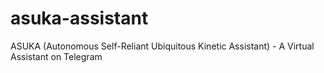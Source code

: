 # asuka-assistant
 ASUKA (Autonomous Self-Reliant Ubiquitous Kinetic Assistant) - A Virtual Assistant on Telegram
